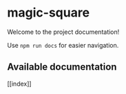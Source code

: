 # magic-square

Welcome to the project documentation!

Use `npm run docs` for easier navigation.

## Available documentation

[[index]]

